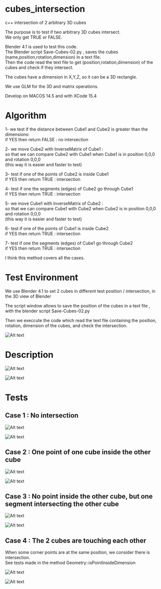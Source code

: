 # cubes_intersection
c++ intersection of 2 arbitrary 3D cubes

The purpose is to test if two arbitrary 3D cubes intersect.<br />
We only get TRUE or FALSE.<br />

Blender 4.1 is used to test this code.<br />
The Blender script Save-Cubes-02.py , saves the cubes (name,position,rotation,dimension) in a text file.<br />
Then the code read the text file to get (position,rotation,dimension) of the cubes and check if they intersect.<br />

The cubes have a dimension in X,Y,Z, so it can be a 3D rectangle.

We use GLM for the 3D and matrix operations.

Develop on MACOS 14.5 and with XCode 15.4

# Algorithm

1- we test if the distance between Cube1 and Cube2 is greater than the dimensions:<br />
    if YES then return FALSE : no intersection<br />
    
2- we move Cube2 with InverseMatrix of Cube1 : <br />
so that we can compare Cube2 with Cube1 when Cube1 is in position 0,0,0 and rotation 0,0,0<br />
    (this way it is easier and faster to test)<br />
    
3- test if one of the points of Cube2 is inside Cube1<br />
    if YES then return TRUE : intersection<br />
    
4- test if one the segments (edges) of Cube2 go through Cube1<br />
    if YES then return TRUE : intersection<br />
    
5- we move Cube1 with InverseMatrix of Cube2 : <br />
so that we can compare Cube1 with Cube2 when Cube2 is in position 0,0,0 and rotation 0,0,0<br />
    (this way it is easier and faster to test)<br />
    
6- test if one of the points of Cube1 is inside Cube2<br />
    if YES then return TRUE : intersection<br />
    
7- test if one the segments (edges) of Cube1 go through Cube2<br />
    if YES then return TRUE : intersection<br />    

I think this method covers all the cases.<br />

# Test Environment

We use Blender 4.1 to set 2 cubes in different test position / intersection, in the 3D view of Blender

The script window allows to save the position of the cubes in a text file , with the blender script Save-Cubes-02.py

Then we execcute the code which read the text file containing the position, rotation, dimension of the cubes, and check the intersection.

![Alt text](images/test-02.jpg?raw=true "Test setting")

# Description

![Alt text](images/cubes-3.jpg?raw=true "Position")

![Alt text](images/cubes-2.jpg?raw=true "Position")

# Tests

## Case 1 : No intersection

![Alt text](images/case1-02.png?raw=true "Test")

![Alt text](images/case1-01.png?raw=true "Test")

## Case 2 : One point of one cube inside the other cube

![Alt text](images/case2-01.png?raw=true "Test")

![Alt text](images/case2-02.png?raw=true "Test")

## Case 3 : No point inside the other cube, but one segment intersecting the other cube

![Alt text](images/case4-01.png?raw=true "Test")

![Alt text](images/case4-02.png?raw=true "Test")

## Case 4 : The 2 cubes are touching each other
When some corner points are at the same position, we consider there is intersection.<br />
See tests made in the method Geometry::isPointInsideDimension <br />

![Alt text](images/case5-01.png?raw=true "Test")

![Alt text](images/case4-02.png?raw=true "Test")
